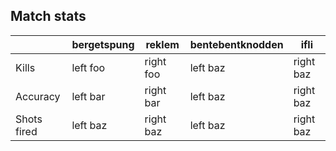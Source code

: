 ## Match stats

|             | bergetspung | reklem    | bentebentknodden | ifli      |
| ----------- | ----------- | --------- | ---------------- | --------- |
| Kills       | left foo    | right foo | left baz         | right baz |
| Accuracy    | left bar    | right bar | left baz         | right baz |
| Shots fired | left baz    | right baz | left baz         | right baz |
